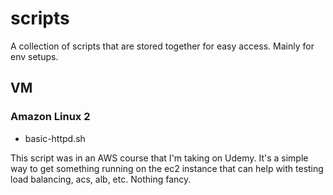 # scripts
A collection of scripts that are stored together for easy access. Mainly for env setups.

## VM

### Amazon Linux 2

- basic-httpd.sh

This script was in an AWS course that I'm taking on Udemy. It's a simple way to get something running
on the ec2 instance that can help with testing load balancing, acs, alb, etc. Nothing fancy.